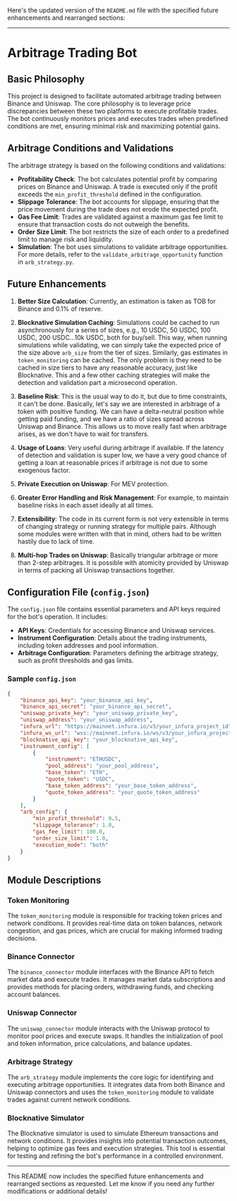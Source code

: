 Here's the updated version of the `README.md` file with the specified future enhancements and rearranged sections:

---

# Arbitrage Trading Bot

## Basic Philosophy

This project is designed to facilitate automated arbitrage trading between Binance and Uniswap. The core philosophy is to leverage price discrepancies between these two platforms to execute profitable trades. The bot continuously monitors prices and executes trades when predefined conditions are met, ensuring minimal risk and maximizing potential gains.

## Arbitrage Conditions and Validations

The arbitrage strategy is based on the following conditions and validations:

- **Profitability Check**: The bot calculates potential profit by comparing prices on Binance and Uniswap. A trade is executed only if the profit exceeds the `min_profit_threshold` defined in the configuration.
- **Slippage Tolerance**: The bot accounts for slippage, ensuring that the price movement during the trade does not erode the expected profit.
- **Gas Fee Limit**: Trades are validated against a maximum gas fee limit to ensure that transaction costs do not outweigh the benefits.
- **Order Size Limit**: The bot restricts the size of each order to a predefined limit to manage risk and liquidity.
- **Simulation**: The bot uses simulations to validate arbitrage opportunities. For more details, refer to the `validate_arbitrage_opportunity` function in `arb_strategy.py`.

## Future Enhancements

1. **Better Size Calculation**: Currently, an estimation is taken as TOB for Binance and 0.1% of reserve.

2. **Blocknative Simulation Caching**: Simulations could be cached to run asynchronously for a series of sizes, e.g., 10 USDC, 50 USDC, 100 USDC, 200 USDC...10k USDC, both for buy/sell. This way, when running simulations while validating, we can simply take the expected price of the size above `arb_size` from the tier of sizes. Similarly, gas estimates in `token_monitoring` can be cached. The only problem is they need to be cached in size tiers to have any reasonable accuracy, just like Blocknative. This and a few other caching strategies will make the detection and validation part a microsecond operation.

3. **Baseline Risk**: This is the usual way to do it, but due to time constraints, it can't be done. Basically, let's say we are interested in arbitrage of a token with positive funding. We can have a delta-neutral position while getting paid funding, and we have a ratio of sizes spread across Uniswap and Binance. This allows us to move really fast when arbitrage arises, as we don't have to wait for transfers.

4. **Usage of Loans**: Very useful during arbitrage if available. If the latency of detection and validation is super low, we have a very good chance of getting a loan at reasonable prices if arbitrage is not due to some exogenous factor.

5. **Private Execution on Uniswap**: For MEV protection.

6. **Greater Error Handling and Risk Management**: For example, to maintain baseline risks in each asset ideally at all times.

7. **Extensibility**: The code in its current form is not very extensible in terms of changing strategy or running strategy for multiple pairs. Although some modules were written with that in mind, others had to be written hastily due to lack of time.

8. **Multi-hop Trades on Uniswap**: Basically triangular arbitrage or more than 2-step arbitrages. It is possible with atomicity provided by Uniswap in terms of packing all Uniswap transactions together.

## Configuration File (`config.json`)

The `config.json` file contains essential parameters and API keys required for the bot's operation. It includes:

- **API Keys**: Credentials for accessing Binance and Uniswap services.
- **Instrument Configuration**: Details about the trading instruments, including token addresses and pool information.
- **Arbitrage Configuration**: Parameters defining the arbitrage strategy, such as profit thresholds and gas limits.

### Sample `config.json`

```json
{
    "binance_api_key": "your_binance_api_key",
    "binance_api_secret": "your_binance_api_secret",
    "uniswap_private_key": "your_uniswap_private_key",
    "uniswap_address": "your_uniswap_address",
    "infura_url": "https://mainnet.infura.io/v3/your_infura_project_id",
    "infura_ws_url": "wss://mainnet.infura.io/ws/v3/your_infura_project_id",
    "blocknative_api_key": "your_blocknative_api_key",
    "instrument_config": [
        {
            "instrument": "ETHUSDC",
            "pool_address": "your_pool_address",
            "base_token": "ETH",
            "quote_token": "USDC",
            "base_token_address": "your_base_token_address",
            "quote_token_address": "your_quote_token_address"
        }
    ],
    "arb_config": {
        "min_profit_threshold": 0.5,
        "slippage_tolerance": 1.0,
        "gas_fee_limit": 100.0,
        "order_size_limit": 1.0,
        "execution_mode": "both"
    }
}
```

## Module Descriptions

### Token Monitoring

The `token_monitoring` module is responsible for tracking token prices and network conditions. It provides real-time data on token balances, network congestion, and gas prices, which are crucial for making informed trading decisions.

### Binance Connector

The `binance_connector` module interfaces with the Binance API to fetch market data and execute trades. It manages market data subscriptions and provides methods for placing orders, withdrawing funds, and checking account balances.

### Uniswap Connector

The `uniswap_connector` module interacts with the Uniswap protocol to monitor pool prices and execute swaps. It handles the initialization of pool and token information, price calculations, and balance updates.

### Arbitrage Strategy

The `arb_strategy` module implements the core logic for identifying and executing arbitrage opportunities. It integrates data from both Binance and Uniswap connectors and uses the `token_monitoring` module to validate trades against current network conditions.

### Blocknative Simulator

The Blocknative simulator is used to simulate Ethereum transactions and network conditions. It provides insights into potential transaction outcomes, helping to optimize gas fees and execution strategies. This tool is essential for testing and refining the bot's performance in a controlled environment.

---

This README now includes the specified future enhancements and rearranged sections as requested. Let me know if you need any further modifications or additional details!
